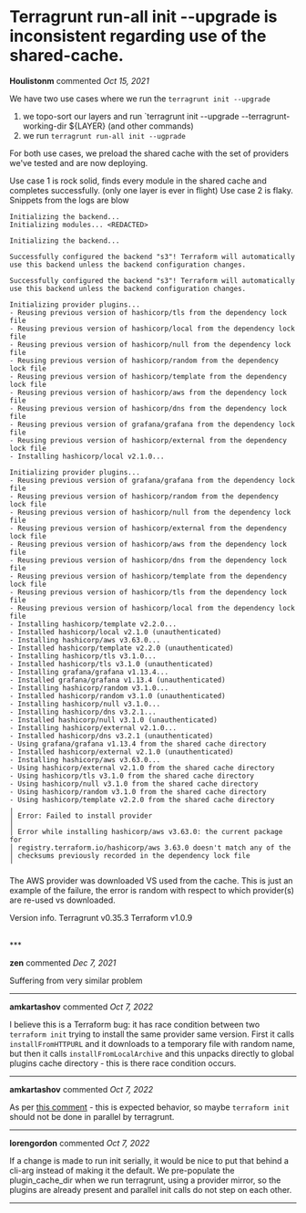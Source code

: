 # Terragrunt run-all init --upgrade is inconsistent regarding use of the shared-cache.

**Houlistonm** commented *Oct 15, 2021*

We have two use cases where we run the `terragrunt init --upgrade`
1) we topo-sort our layers and run `terragrunt init --upgrade --terragrunt-working-dir ${LAYER} (and other commands)
2) we run `terragrunt run-all init --ugprade` 

For both use cases, we preload the shared cache with the set of providers we've tested and are now deploying.

Use case 1 is rock solid, finds every module in the shared cache and completes successfully. (only one layer is ever in flight)
Use case 2 is flaky.  Snippets from the logs are blow
```
Initializing the backend...
Initializing modules... <REDACTED>

Initializing the backend...

Successfully configured the backend "s3"! Terraform will automatically
use this backend unless the backend configuration changes.

Successfully configured the backend "s3"! Terraform will automatically
use this backend unless the backend configuration changes.

Initializing provider plugins...
- Reusing previous version of hashicorp/tls from the dependency lock file
- Reusing previous version of hashicorp/local from the dependency lock file
- Reusing previous version of hashicorp/null from the dependency lock file
- Reusing previous version of hashicorp/random from the dependency lock file
- Reusing previous version of hashicorp/template from the dependency lock file
- Reusing previous version of hashicorp/aws from the dependency lock file
- Reusing previous version of hashicorp/dns from the dependency lock file
- Reusing previous version of grafana/grafana from the dependency lock file
- Reusing previous version of hashicorp/external from the dependency lock file
- Installing hashicorp/local v2.1.0...

Initializing provider plugins...
- Reusing previous version of grafana/grafana from the dependency lock file
- Reusing previous version of hashicorp/random from the dependency lock file
- Reusing previous version of hashicorp/null from the dependency lock file
- Reusing previous version of hashicorp/external from the dependency lock file
- Reusing previous version of hashicorp/aws from the dependency lock file
- Reusing previous version of hashicorp/dns from the dependency lock file
- Reusing previous version of hashicorp/template from the dependency lock file
- Reusing previous version of hashicorp/tls from the dependency lock file
- Reusing previous version of hashicorp/local from the dependency lock file
- Installing hashicorp/template v2.2.0...
- Installed hashicorp/local v2.1.0 (unauthenticated)
- Installing hashicorp/aws v3.63.0...
- Installed hashicorp/template v2.2.0 (unauthenticated)
- Installing hashicorp/tls v3.1.0...
- Installed hashicorp/tls v3.1.0 (unauthenticated)
- Installing grafana/grafana v1.13.4...
- Installed grafana/grafana v1.13.4 (unauthenticated)
- Installing hashicorp/random v3.1.0...
- Installed hashicorp/random v3.1.0 (unauthenticated)
- Installing hashicorp/null v3.1.0...
- Installing hashicorp/dns v3.2.1...
- Installed hashicorp/null v3.1.0 (unauthenticated)
- Installing hashicorp/external v2.1.0...
- Installed hashicorp/dns v3.2.1 (unauthenticated)
- Using grafana/grafana v1.13.4 from the shared cache directory
- Installed hashicorp/external v2.1.0 (unauthenticated)
- Installing hashicorp/aws v3.63.0...
- Using hashicorp/external v2.1.0 from the shared cache directory
- Using hashicorp/tls v3.1.0 from the shared cache directory
- Using hashicorp/null v3.1.0 from the shared cache directory
- Using hashicorp/random v3.1.0 from the shared cache directory
- Using hashicorp/template v2.2.0 from the shared cache directory
╷
│ Error: Failed to install provider
│ 
│ Error while installing hashicorp/aws v3.63.0: the current package for
│ registry.terraform.io/hashicorp/aws 3.63.0 doesn't match any of the
│ checksums previously recorded in the dependency lock file
╵
```
The AWS provider was downloaded VS used from the cache.
This is just an example of the failure, the error is random with respect to which provider(s) are re-used vs downloaded.

Version info.
Terragrunt v0.35.3
Terraform v1.0.9


<br />
***


**zen** commented *Dec 7, 2021*

Suffering from very similar problem
***

**amkartashov** commented *Oct 7, 2022*

I believe this is a Terraform bug: it has race condition between two `terraform init` trying to install the same provider same version. First it calls `installFromHTTPURL` and it downloads to a temporary file with random name, but then it calls `installFromLocalArchive` and this unpacks directly to global plugins cache directory - this is there race condition occurs.
***

**amkartashov** commented *Oct 7, 2022*

As per [this comment](https://github.com/hashicorp/terraform/issues/31964#issuecomment-1271597992) - this is expected behavior, so maybe `terraform init` should not be done in parallel by terragrunt.
***

**lorengordon** commented *Oct 7, 2022*

If a change is made to run init serially, it would be nice to put that behind a cli-arg instead of making it the default. We pre-populate the plugin_cache_dir when we run terragrunt, using a provider mirror, so the plugins are already present and parallel init calls do not step on each other.

***


